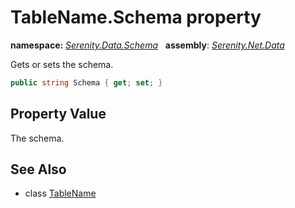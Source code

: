 # TableName.Schema property
**namespace:** *[Serenity.Data.Schema](../../README.md#serenity.data.schema-namespace)*   **assembly**: *[Serenity.Net.Data](../../README.md)*

Gets or sets the schema.

```csharp
public string Schema { get; set; }
```

## Property Value

The schema.

## See Also

* class [TableName](../TableName.md)